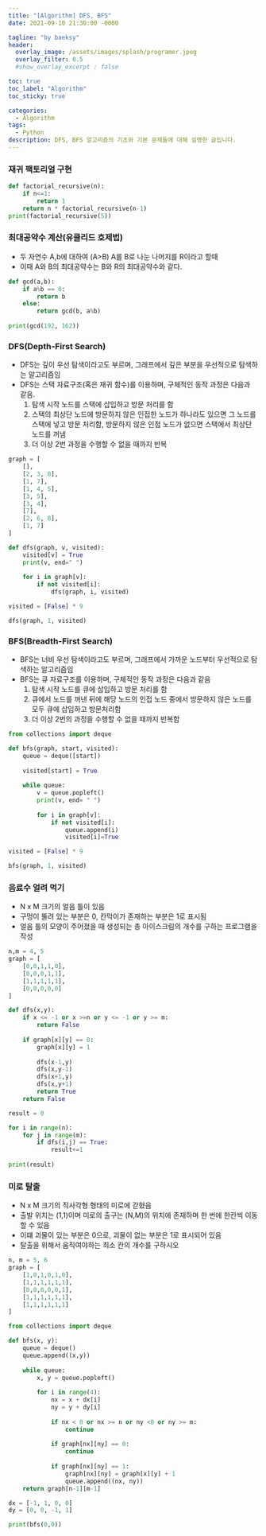 ```yaml
---
title: "[Algorithm] DFS, BFS"
date: 2021-09-10 21:30:00 -0000

tagline: "by baeksy"
header:
  overlay_image: /assets/images/splash/programer.jpeg
  overlay_filter: 0.5
  #show_overlay_excerpt : false

toc: true
toc_label: "Algorithm"
toc_sticky: true

categories: 
  - Algorithm
tags: 
  - Python
description: DFS, BFS 알고리즘의 기초와 기본 문제들에 대해 설명한 글입니다.
---
```


### 재귀 팩토리얼 구현

```python
def factorial_recursive(n):
    if n<=1:
        return 1
    return n * factorial_recursive(n-1)
print(factorial_recursive(5))
```

### 최대공약수 계산(유클리드 호제법)
- 두 자연수 A,b에 대하여 (A>B) A를 B로 나눈 나머지를 R이라고 할때
- 이때 A와 B의 최대공약수는 B와 R의 최대공약수와 같다.

```python
def gcd(a,b):
    if a%b == 0:
        return b
    else:
        return gcd(b, a%b)
    
print(gcd(192, 162))
```

### DFS(Depth-First Search)
- DFS는 깊이 우선 탐색이라고도 부르며, 그래프에서 깊은 부분을 우선적으로 탐색하는 알고리즘임
- DFS는 스택 자료구조(혹은 재귀 함수)를 이용하며, 구체적인 동작 과정은 다음과 같음.
    1. 탐색 시작 노드를 스택에 삽입하고 방문 처리를 함
    2. 스택의 최상단 노드에 방문하지 않은 인접한 노드가 하나라도 있으면 그 노드를 스택에 넣고 방문 처리함, 방문하지 않은 인접 노드가 없으면 스택에서 최상단 노드를 꺼냄
    3. 더 이상 2번 과정을 수행할 수 없을 때까지 반복

```python
graph = [
    [],
    [2, 3, 8],
    [1, 7],
    [1, 4, 5],
    [3, 5],
    [3, 4],
    [7],
    [2, 6, 8],
    [1, 7]
]

def dfs(graph, v, visited):
    visited[v] = True
    print(v, end=" ")
    
    for i in graph[v]:
        if not visited[i]:
            dfs(graph, i, visited)

visited = [False] * 9

dfs(graph, 1, visited)
```

### BFS(Breadth-First Search)
- BFS는 너비 우선 탐색이라고도 부르며, 그래프에서 가까운 노드부터 우선적으로 탐색하는 알고리즘임
- BFS는 큐 자료구조를 이용하며, 구체적인 동작 과정은 다음과 같음
    1. 탐색 시작 노드를 큐에 삽입하고 방문 처리를 함
    2. 큐에서 노드를 꺼낸 뒤에 해당 노드의 인접 노드 중에서 방문하지 않은 노드를 모두 큐에 삽입하고 방문처리함
    3. 더 이상 2번의 과정을 수행할 수 없을 때까지 반복함

```python
from collections import deque

def bfs(graph, start, visited):
    queue = deque([start])
    
    visited[start] = True
    
    while queue:
        v = queue.popleft()
        print(v, end= " ")
        
        for i in graph[v]:
            if not visited[i]:
                queue.append(i)
                visited[i]=True

visited = [False] * 9

bfs(graph, 1, visited)
```

### 음료수 얼려 먹기
- N x M 크기의 얼음 틀이 있음
- 구멍이 뚤려 있는 부분은 0, 칸막이가 존재하는 부분은 1로 표시됨
- 얼음 틀의 모양이 주어졌을 때 생성되는 총 아이스크림의 개수를 구하는 프로그램을 작성

```python
n,m = 4, 5
graph = [
    [0,0,1,1,0],
    [0,0,0,1,1],
    [1,1,1,1,1],
    [0,0,0,0,0]
]

def dfs(x,y):
    if x <= -1 or x >=n or y <= -1 or y >= m:
        return False
    
    if graph[x][y] == 0:
        graph[x][y] = 1
        
        dfs(x-1,y)
        dfs(x,y-1)
        dfs(x+1,y)
        dfs(x,y+1)
        return True
    return False

result = 0

for i in range(n):
    for j in range(m):
        if dfs(i,j) == True:
            result+=1
            
print(result)
```
### 미로 탈출
- N x M 크기의 직사각형 형태의 미로에 갇혔음
- 출발 위치는 (1,1)이며 미로의 출구는 (N,M)의 위치에 존재하며 한 번에 한칸씩 이동할 수 있음
- 이떄 괴물이 있는 부분은 0으로, 괴물이 없는 부분은 1로 표시되어 있음
- 탈출을 위해서 움직여야하는 최소 칸의 개수를 구하시오

```python
n, m = 5, 6
graph = [
    [1,0,1,0,1,0],
    [1,1,1,1,1,1],
    [0,0,0,0,0,1],
    [1,1,1,1,1,1],
    [1,1,1,1,1,1]
]

from collections import deque

def bfs(x, y):
    queue = deque()
    queue.append((x,y))
    
    while queue:
        x, y = queue.popleft()
        
        for i in range(4):
            nx = x + dx[i]
            ny = y + dy[i]
            
            if nx < 0 or nx >= n or ny <0 or ny >= m:
                continue
                
            if graph[nx][ny] == 0:
                continue
                
            if graph[nx][ny] == 1:
                graph[nx][ny] = graph[x][y] + 1
                queue.append((nx, ny))
    return graph[n-1][m-1]

dx = [-1, 1, 0, 0]
dy = [0, 0, -1, 1]

print(bfs(0,0))
```




